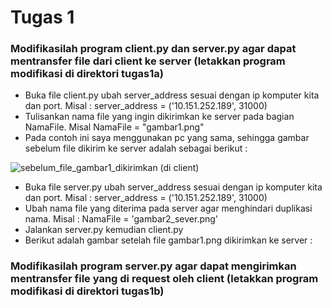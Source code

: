 # Tugas 1
### Modifikasilah program client.py dan server.py agar dapat mentransfer file dari client ke server (letakkan program modifikasi di direktori tugas1a)
- Buka file client.py ubah server_address sesuai dengan ip komputer kita dan port. Misal : server_address = ('10.151.252.189', 31000)
- Tulisankan nama file yang ingin dikirimkan ke server pada bagian NamaFile. Misal NamaFile = "gambar1.png"
- Pada contoh ini saya menggunakan pc yang sama, sehingga gambar sebelum file dikirim ke server adalah sebagai berikut :

![sebelum_file_gambar1_dikirimkan (di client)](https://user-images.githubusercontent.com/37019733/75686541-0334d080-5ccf-11ea-8e12-06701b256a06.JPG)

- Buka file server.py ubah server_address sesuai dengan ip komputer kita dan port. Misal : server_address = ('10.151.252.189', 31000)
- Ubah nama file yang diterima pada server agar menghindari duplikasi nama. Misal : NamaFile = 'gambar2_sever.png'
- Jalankan server.py kemudian client.py
- Berikut adalah gambar setelah file gambar1.png dikirimkan ke server :



### Modifikasilah program server.py agar dapat mengirimkan mentransfer file yang di request oleh client (letakkan program modifikasi di direktori tugas1b)
